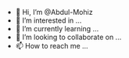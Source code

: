 - 👋 Hi, I’m @Abdul-Mohiz
- 👀 I’m interested in ...
- 🌱 I’m currently learning ...
- 💞️ I’m looking to collaborate on ...
- 📫 How to reach me ...

<!---
Abdul-Mohiz/Abdul-Mohiz is a ✨ special ✨ repository because its `README.md` (this file) appears on your GitHub profile.
You can click the Preview link to take a look at your changes.
--->
